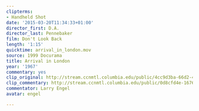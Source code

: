 ```yaml
---
clipterms:
- Handheld Shot
date: '2015-03-20T11:34:33+01:00'
director_first: D.A.
director_last: Pennebaker
film: Don't Look Back
length: '1:15'
quicktime: arrival_in_london.mov
source: 1999 Docurama
title: Arrival in London
year: '1967'
commentary: yes
clip_original: http://stream.ccnmtl.columbia.edu/public/4cc9d3ba-66d2-4679-8236-90d4d1dafb70_480-030_lookback_FLG_et.mp4
clip_commentary: http://stream.ccnmtl.columbia.edu/public/0d8cfd4e-1676-4587-ace8-79bf6b8943fb_480-030_lookback_commentary_FLG_et.mp4
commentator: Larry Engel
avatar: engel

---
```

